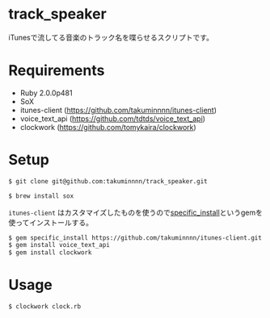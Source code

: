 # track_speaker

iTunesで流してる音楽のトラック名を喋らせるスクリプトです。

# Requirements

* Ruby 2.0.0p481
* SoX
* itunes-client (https://github.com/takuminnnn/itunes-client)
* voice_text_api (https://github.com/tdtds/voice_text_api)
* clockwork (https://github.com/tomykaira/clockwork)

# Setup

```bash
$ git clone git@github.com:takuminnnn/track_speaker.git
```

```bash
$ brew install sox
```

`itunes-client` はカスタマイズしたものを使うので[specific_install](https://github.com/rdp/specific_install)というgemを使ってインストールする。

```bash
$ gem specific_install https://github.com/takuminnnn/itunes-client.git
$ gem install voice_text_api
$ gem install clockwork
```

# Usage

```bash
$ clockwork clock.rb
```

